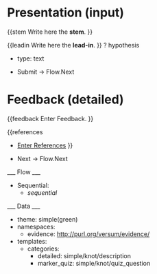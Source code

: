 # Presentation (input)

{{stem
Write here the **stem**.
}}

{{leadin
Write here the **lead-in**.
}}
? hypothesis
  * type: text

* Submit -> Flow.Next

# Feedback (detailed)

{{feedback
Enter Feedback.
}}

{{references
* [Enter References](References)
}}

* Next -> Flow.Next

___ Flow ___

* Sequential:
  * _sequential_

___ Data ___

* theme: simple(green)
* namespaces:
  * evidence: http://purl.org/versum/evidence/
* templates:
  * categories:
    * detailed: simple/knot/description
    * marker_quiz: simple/knot/quiz_question